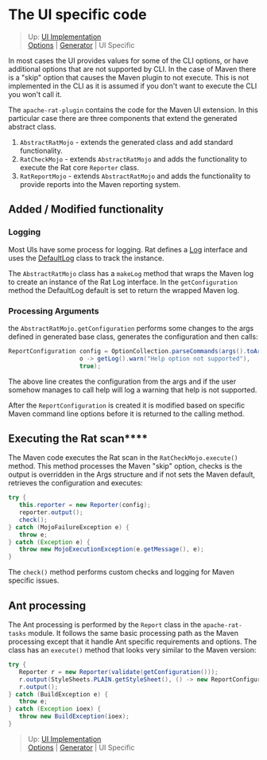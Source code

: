 <!---
 Licensed to the Apache Software Foundation (ASF) under one or more
 contributor license agreements.  See the NOTICE file distributed with
 this work for additional information regarding copyright ownership.
 The ASF licenses this file to You under the Apache License, Version 2.0
 (the "License"); you may not use this file except in compliance with
 the License.  You may obtain a copy of the License at

      http://www.apache.org/licenses/LICENSE-2.0

 Unless required by applicable law or agreed to in writing, software
 distributed under the License is distributed on an "AS IS" BASIS,
 WITHOUT WARRANTIES OR CONDITIONS OF ANY KIND, either express or implied.
 See the License for the specific language governing permissions and
 limitations under the License.
-->

# The UI specific code

> Up: [UI Implementation](../ui_implementation.html)
> <br />[Options](./options.html)  | [Generator](./generator.html) | UI Specific

In most cases the UI provides values for some of the CLI options, or have additional options that are not supported by CLI.  In the case of Maven there is a "skip" option that causes the Maven plugin to not execute.  This is not implemented in the CLI as it is assumed if you don't want to execute the CLI you won't call it.

The `apache-rat-plugin` contains the code for the Maven UI extension.  In this particular case there are three components that extend the generated abstract class.
1. `AbstractRatMojo` - extends the generated class and add standard functionality.
2. `RatCheckMojo` - extends `AbstractRatMojo` and adds the functionality to execute the Rat core `Reporter` class.
3. `RatReportMojo` - extends `AbstractRatMojo` and adds the functionality to provide reports into the Maven reporting system.

## Added / Modified functionality

### Logging

Most UIs have some process for logging.  Rat defines a [Log](https://github.com/apache/creadur-rat/blob/master/apache-rat-core/src/main/java/org/apache/rat/utils/Log.java) interface and uses the [DefaultLog](https://github.com/apache/creadur-rat/blob/master/apache-rat-core/src/main/java/org/apache/rat/utils/DefaultLog.java) class to track the instance.

The `AbstractRatMojo` class has a `makeLog` method that wraps the Maven log to create an instance of the Rat Log interface.  In the `getConfiguration` method the DefaultLog default is set to return the wrapped Maven log.


### Processing Arguments

the `AbstractRatMojo.getConfiguration` performs some changes to the args defined in generated base class, generates the configuration and then calls:

```java
ReportConfiguration config = OptionCollection.parseCommands(args().toArray(new String[0]),
                    o -> getLog().warn("Help option not supported"),
                    true);
```

The above line creates the configuration from the args and if the user somehow manages to call help will log a warning that help is not supported.

After the `ReportConfiguration` is created it is modified based on specific Maven command line options before it is returned to the calling method.

## Executing the Rat scan****

The Maven code executes the Rat scan in the `RatCheckMojo.execute()` method.  This method processes the Maven "skip" option, checks is the output is overridden in the Args structure and if not sets the Maven default, retrieves the configuration and executes:

```java
try {
   this.reporter = new Reporter(config);
   reporter.output();
   check();
} catch (MojoFailureException e) {
   throw e;
} catch (Exception e) {
   throw new MojoExecutionException(e.getMessage(), e);
}
```

The `check()` method performs custom checks and logging for Maven specific issues. 

## Ant processing

The Ant processing is performed by the `Report` class in the `apache-rat-tasks` module.  It follows the same basic processing path as the Maven processing except that it handle Ant specific requirements and options.  The class has an `execute()` method that looks very similar to the Maven version:

```java
try {
   Reporter r = new Reporter(validate(getConfiguration()));
   r.output(StyleSheets.PLAIN.getStyleSheet(), () -> new ReportConfiguration.NoCloseOutputStream(System.out));
   r.output();
} catch (BuildException e) {
   throw e;
} catch (Exception ioex) {
   throw new BuildException(ioex);
}
```

> Up: [UI Implementation](../ui_implementation.html)
> <br />[Options](./options.html)  | [Generator](./generator.html) | UI Specific
